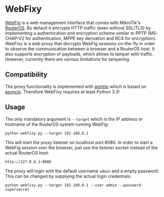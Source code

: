 WebFixy
=======

[WebFig](http://wiki.mikrotik.com/wiki/Manual:Webfig) is a web management interface that comes with MikroTik's [RouterOS](http://www.mikrotik.com/software). By default it encrypts HTTP traffic (even without SSL/TLS) by implementing a authentication and encryption scheme similar to PPTP (MS-CHAP-V2 for authentication, MPPE key derivation and RC4 for encryption). WebFixy is a web proxy that decrypts WebFig sessions on-the-fly in order to observe the communication between a browser and a RouterOS host. It also supports encryption of payloads, which allows to tamper with traffic. However, currently there are various limitations for tampering.
 
## Compatibility

The proxy functionality is implemented with [aiohttp](https://github.com/KeepSafe/aiohttp) which is based on [asyncio](https://docs.python.org/3/library/asyncio.html). Therefore WebFixy requires at least Python 3.3!

## Usage

The only mandatory argument is `--target` which is the IP address or hostname of the RouterOS system running WebFig:

```
python webfixy.py --target 192.168.0.1
```

This will start the proxy listener on localhost port 8080. In order to start a WebFig session over the browser, just use the listener socket instead of the actual RouterOS host:

```
http://127.0.0.1:8080
```

The proxy will login with the default username `admin` and a empty password. This can be changed by supplying the actual login credentials:

```
python webfixy.py --target 192.168.0.1 --user admin --password supersecret
```